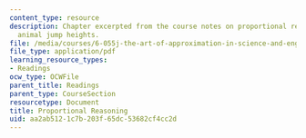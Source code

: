 ```yaml
---
content_type: resource
description: Chapter excerpted from the course notes on proportional reasoning and
  animal jump heights.
file: /media/courses/6-055j-the-art-of-approximation-in-science-and-engineering-spring-2008/aa2ab5121c7b203f65dc53682cf4cc2d_feb25.pdf
file_type: application/pdf
learning_resource_types:
- Readings
ocw_type: OCWFile
parent_title: Readings
parent_type: CourseSection
resourcetype: Document
title: Proportional Reasoning
uid: aa2ab512-1c7b-203f-65dc-53682cf4cc2d
---
```

